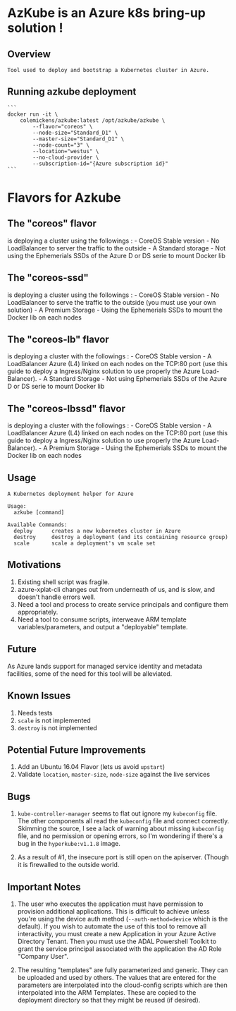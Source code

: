 # AzKube is an Azure k8s bring-up solution !

## Overview

	Tool used to deploy and bootstrap a Kubernetes cluster in Azure.


## Running azkube deployment

	```
	docker run -it \
		colemickens/azkube:latest /opt/azkube/azkube \
			--flavor="coreos" \
			--node-size="Standard_D1" \
			--master-size="Standard_D1" \
			--node-count="3" \
			--location="westus" \
			--no-cloud-provider \ 
			--subscription-id="{Azure subscription id}"
	```

# Flavors for Azkube

## The "coreos" flavor 
is deploying a cluster using the followings :
	- CoreOS Stable version
	- No LoadBalancer to server the traffic to the outside
	- A Standard storage
	- Not using the Ephemerials SSDs of the Azure D or DS serie to mount Docker lib

## The "coreos-ssd" 
is deploying a cluster using the followings :
	- CoreOS Stable version
	- No LoadBalancer to serve the traffic to the outside (you must use your own solution)
	- A Premium Storage
	- Using the Ephemerials SSDs to mount the Docker lib on each nodes

## The "coreos-lb" flavor 
is deploying a cluster with the followings : 
	- CoreOS Stable version
	- A LoadBalancer Azure (L4) linked on each nodes on the TCP:80 port (use this guide to deploy a Ingress/Nginx solution to use properly the Azure Load-Balancer).
	- A Standard Storage
	- Not using Ephemerials SSDs of the Azure D or DS serie to mount Docker lib

## The "coreos-lbssd" flavor 
is deploying a cluster with the followings : 
	- CoreOS Stable version
	- A LoadBalancer Azure (L4) linked on each nodes on the TCP:80 port (use this guide to deploy a Ingress/Nginx solution to use properly the Azure Load-Balancer).
	- A Premium Storage
	- Using the Ephemerials SSDs to mount the Docker lib on each nodes


## Usage

``` 
A Kubernetes deployment helper for Azure

Usage:
  azkube [command]

Available Commands:
  deploy      creates a new kubernetes cluster in Azure
  destroy     destroy a deployment (and its containing resource group)
  scale       scale a deployment's vm scale set
```


## Motivations

1. Existing shell script was fragile.
2. azure-xplat-cli changes out from underneath of us, and is slow, and doesn't handle errors well.
3. Need a tool and process to create service principals and configure them appropriately.
4. Need a tool to consume scripts, interweave ARM template variables/parameters, and
   output a "deployable" template.

## Future

As Azure lands support for managed service identity and metadata facilities, some of the need for this tool will be alleviated.

## Known Issues
1. Needs tests
2. `scale` is not implemented
3. `destroy` is not implemented


## Potential Future Improvements
1. Add an Ubuntu 16.04 Flavor (lets us avoid `upstart`)
2. Validate `location`, `master-size`, `node-size` against the live services


## Bugs
1. `kube-controller-manager` seems to flat out ignore my `kubeconfig` file.
   The other components all read the `kubeconfig` file and connect correctly.
   Skimming the source, I see a lack of warning about missing `kubeconfig` file,
   and no permission or opening errors, so I'm wondering if there's a bug in the
   `hyperkube:v1.1.8` image.

2. As a result of #1, the insecure port is still open on the apiserver. (Though
   it is firewalled to the outside world.

## Important Notes
1. The user who executes the application must have permission to provision
   additional applications. This is difficult to achieve unless you're using
   the device auth method (`--auth-method=device` which is the default). If you
   wish to automate the use of this tool to remove all interactivity, you must create
   a new Application in your Azure Active Directory Tenant. Then you must use the ADAL
   Powershell Toolkit to grant the service principal associated with the application
   the AD Role "Company User".

2. The resulting "templates" are fully parameterized and generic. They can be uploaded
   and used by others. The values that are entered for the parameters are interpolated
   into the cloud-config scripts which are then interpolated into the ARM Templates.
   These are copied to the deployment directory so that they might be reused (if desired).
